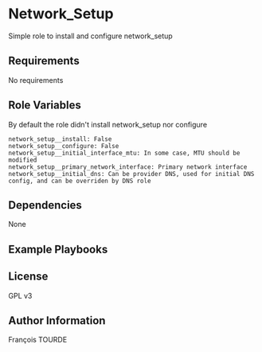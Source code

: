 Network_Setup
=============

Simple role to install and configure network_setup

Requirements
------------

No requirements

Role Variables
--------------

By default the role didn't install network_setup nor configure

```
network_setup__install: False
network_setup__configure: False
network_setup__initial_interface_mtu: In some case, MTU should be modified
network_setup__primary_network_interface: Primary network interface
network_setup__initial_dns: Can be provider DNS, used for initial DNS config, and can be overriden by DNS role
```

Dependencies
------------

None

Example Playbooks
-----------------

License
-------

GPL v3

Author Information
------------------

François TOURDE
